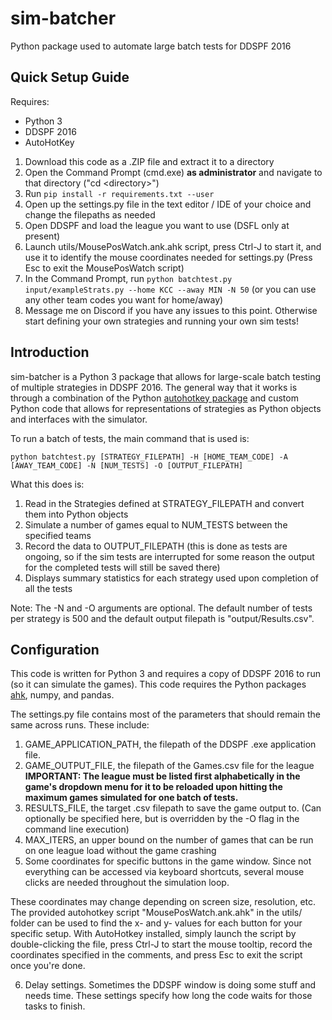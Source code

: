 # sim-batcher
 Python package used to automate large batch tests for DDSPF 2016

## Quick Setup Guide
Requires:
* Python 3
* DDSPF 2016
* AutoHotKey

1. Download this code as a .ZIP file and extract it to a directory
2. Open the Command Prompt (cmd.exe) **as administrator** and navigate to that directory ("cd \<directory\>")
3. Run `pip install -r requirements.txt --user`
4. Open up the settings.py file in the text editor / IDE of your choice and change the filepaths as needed
5. Open DDSPF and load the league you want to use (DSFL only at present)
6. Launch utils/MousePosWatch.ank.ahk script, press Ctrl-J to start it, and use it to identify the mouse coordinates needed for settings.py (Press Esc to exit the MousePosWatch script)
7. In the Command Prompt, run `python batchtest.py input/exampleStrats.py --home KCC --away MIN -N 50` (or you can use any other team codes you want for home/away)
8. Message me on Discord if you have any issues to this point. Otherwise start defining your own strategies and running your own sim tests!

## Introduction

sim-batcher is a Python 3 package that allows for large-scale batch testing of multiple strategies in DDSPF 2016. The general way that it works is through a combination of the Python [autohotkey package](https://github.com/spyoungtech/ahk) and custom Python code that allows for representations of strategies as Python objects and interfaces with the simulator.

To run a batch of tests, the main command that is used is:

`python batchtest.py [STRATEGY_FILEPATH] -H [HOME_TEAM_CODE] -A [AWAY_TEAM_CODE] -N [NUM_TESTS] -O [OUTPUT_FILEPATH]`

What this does is:

1. Read in the Strategies defined at STRATEGY_FILEPATH and convert them into Python objects
2. Simulate a number of games equal to NUM_TESTS between the specified teams
3. Record the data to OUTPUT_FILEPATH (this is done as tests are ongoing, so if the sim tests are interrupted for some reason the output for the completed tests will still be saved there)
4. Displays summary statistics for each strategy used upon completion of all the tests

Note: The -N and -O arguments are optional. The default number of tests per strategy is 500 and the default output filepath is "output/Results.csv".

## Configuration

This code is written for Python 3 and requires a copy of DDSPF 2016 to run (so it can simulate the games). This code requires the Python packages [ahk](https://github.com/spyoungtech/ahk), numpy, and pandas.

The settings.py file contains most of the parameters that should remain the same across runs. These include:

1. GAME_APPLICATION_PATH, the filepath of the DDSPF .exe application file.
2. GAME_OUTPUT_FILE, the filepath of the Games.csv file for the league **IMPORTANT: The league must be listed first alphabetically in the game's dropdown menu for it to be reloaded upon hitting the maximum games simulated for one batch of tests.**
3. RESULTS_FILE, the target .csv filepath to save the game output to. (Can optionally be specified here, but is overridden by the -O flag in the command line execution)
4. MAX_ITERS, an upper bound on the number of games that can be run on one league load without the game crashing
5. Some coordinates for specific buttons in the game window. Since not everything can be accessed via keyboard shortcuts, several mouse clicks are needed throughout the simulation loop.

These coordinates may change depending on screen size, resolution, etc. The provided autohotkey script "MousePosWatch.ank.ahk" in the utils/ folder can be used to find the x- and y- values for each button for your specific setup. With AutoHotkey installed, simply launch the script by double-clicking the file, press Ctrl-J to start the mouse tooltip, record the coordinates specified in the comments, and press Esc to exit the script once you're done.

6. Delay settings. Sometimes the DDSPF window is doing some stuff and needs time. These settings specify how long the code waits for those tasks to finish.
